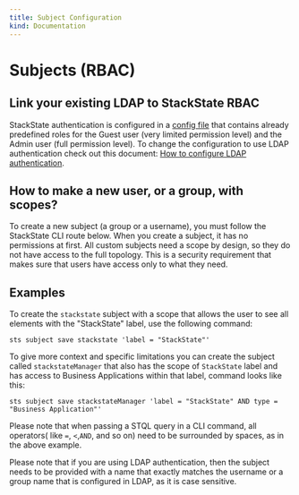 ```yaml
---
title: Subject Configuration
kind: Documentation
---
```


# Subjects \(RBAC\)

## Link your existing LDAP to StackState RBAC

StackState authentication is configured in a [config file](https://github.com/mpvvliet/stackstate-docs/tree/0f69067c340456b272cfe50e249f4f4ee680f8d9/setup/installation/authentication/README.md) that contains already predefined roles for the Guest user \(very limited permission level\) and the Admin user \(full permission level\). To change the configuration to use LDAP authentication check out this document: [How to configure LDAP authentication](https://github.com/mpvvliet/stackstate-docs/tree/0f69067c340456b272cfe50e249f4f4ee680f8d9/configure/how_to_configure_ldap_authentication/README.md).

## How to make a new user, or a group, with scopes?

To create a new subject \(a group or a username\), you must follow the StackState CLI route below. When you create a subject, it has no permissions at first. All custom subjects need a scope by design, so they do not have access to the full topology. This is a security requirement that makes sure that users have access only to what they need.

## Examples

To create the `stackstate` subject with a scope that allows the user to see all elements with the "StackState" label, use the following command:

```text
sts subject save stackstate 'label = "StackState"'
```

To give more context and specific limitations you can create the subject called `stackstateManager` that also has the scope of `StackState` label and has access to Business Applications within that label, command looks like this:

```text
sts subject save stackstateManager 'label = "StackState" AND type = "Business Application"'
```

Please note that when passing a STQL query in a CLI command, all operators\( like `=`, `<`,`AND`, and so on\) need to be surrounded by spaces, as in the above example.

Please note that if you are using LDAP authentication, then the subject needs to be provided with a name that exactly matches the username or a group name that is configured in LDAP, as it is case sensitive.

